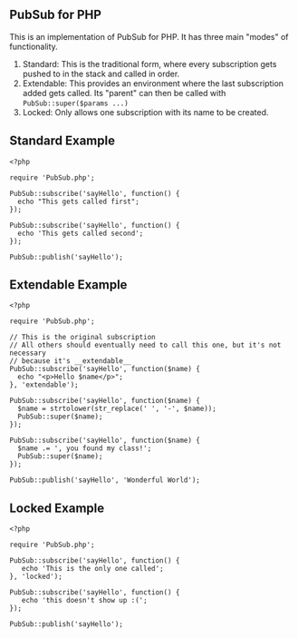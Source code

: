 ## PubSub for PHP
This is an implementation of PubSub for PHP. It has three main "modes" of functionality.

1. Standard: This is the traditional form, where every subscription gets pushed to in the stack and called in order.
2. Extendable: This provides an environment where the last subscription added gets called. Its "parent" can then be called with `PubSub::super($params ...)`
3. Locked: Only allows one subscription with its name to be created.

## Standard Example

    <?php

    require 'PubSub.php';

    PubSub::subscribe('sayHello', function() {
      echo "This gets called first";
    });

    PubSub::subscribe('sayHello', function() {
      echo 'This gets called second';
    });
    
    PubSub::publish('sayHello');
    
## Extendable Example

    <?php

    require 'PubSub.php';

    // This is the original subscription
    // All others should eventually need to call this one, but it's not necessary
    // because it's __extendable__
    PubSub::subscribe('sayHello', function($name) {
      echo "<p>Hello $name</p>";
    }, 'extendable');

    PubSub::subscribe('sayHello', function($name) {
      $name = strtolower(str_replace(' ', '-', $name));
      PubSub::super($name);
    });
    
    PubSub::subscribe('sayHello', function($name) {
      $name .= ', you found my class!';
      PubSub::super($name);
    });
    
    PubSub::publish('sayHello', 'Wonderful World');
    
## Locked Example

    <?php
    
    require 'PubSub.php';
    
    PubSub::subscribe('sayHello', function() {
       echo 'This is the only one called'; 
    }, 'locked');
    
    PubSub::subscribe('sayHello', function() {
       echo 'this doesn't show up :('; 
    });
    
    PubSub::publish('sayHello');